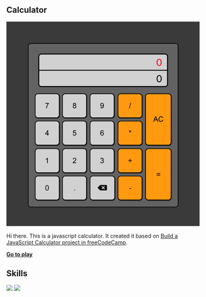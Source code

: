## Calculator

![](screenshot.png)

Hi there. This is a javascript calculator. It created it based on [Build a JavaScript Calculator project in freeCodeCamp](https://www.freecodecamp.org/learn/front-end-libraries/front-end-libraries-projects/build-a-javascript-calculator). 

**[Go to play](http://harryghgim.github.io/calculator)**

## Skills

![](https://img.shields.io/badge/react-61DAFB?logo=react&logoColor=black) ![](https://img.shields.io/badge/sass-CC6699?logo=sass&logoColor=white)
